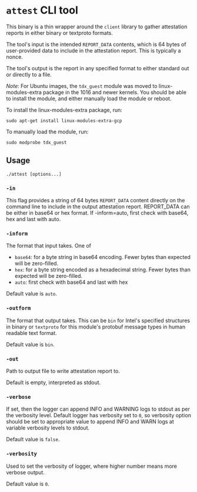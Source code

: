 # `attest` CLI tool

This binary is a thin wrapper around the `client` library to gather attestation
reports in either binary or textproto formats.

The tool's input is the intended `REPORT_DATA` contents, which is 64 bytes of
user-provided data to include in the attestation report. This is typically a
nonce.

The tool's output is the report in any specified format to either standard out
or directly to a file.

*Note*: For Ubuntu images, the `tdx_guest` module was moved to linux-modules-extra
package in the 1016 and newer kernels. You should be able to install the module,
and either manually load the module or reboot.

To install the linux-modules-extra package, run:

```console
sudo apt-get install linux-modules-extra-gcp
```

To manually load the module, run:

```console
sudo modprobe tdx_guest
```

## Usage

```
./attest [options...]
```

### `-in`

This flag provides a string of 64 bytes `REPORT_DATA` content directly on the command line to include in the output attestation report.
REPORT_DATA can be either in base64 or hex format. If -inform=auto, first check with base64, hex and last with auto.

### `-inform`

The format that input takes. One of

*   `base64`: for a byte string in base64 encoding. Fewer bytes than expected
    will be zero-filled.
*   `hex`: for a byte string encoded as a hexadecimal string. Fewer bytes than
    expected will be zero-filled.
*   `auto`: first check with base64 and last with hex

Default value is `auto`.

### `-outform`

The format that output takes. This can be `bin` for Intel's specified structures
in binary or `textproto` for this module's protobuf message types in human readable text format.

Default value is `bin`.

### `-out`

Path to output file to write attestation report to.

Default is empty, interpreted as stdout.


### `-verbose`

If set, then the logger can append INFO and WARNING logs to stdout as per the verbosity level. Default logger has verbosity set to `0`, so verbosity option should be set to appropriate value to append INFO and WARN logs at variable verbosity levels to stdout.

Default value is `false`.

### `-verbosity`

Used to set the verbosity of logger, where higher number means more verbose output.

Default value is `0`.
